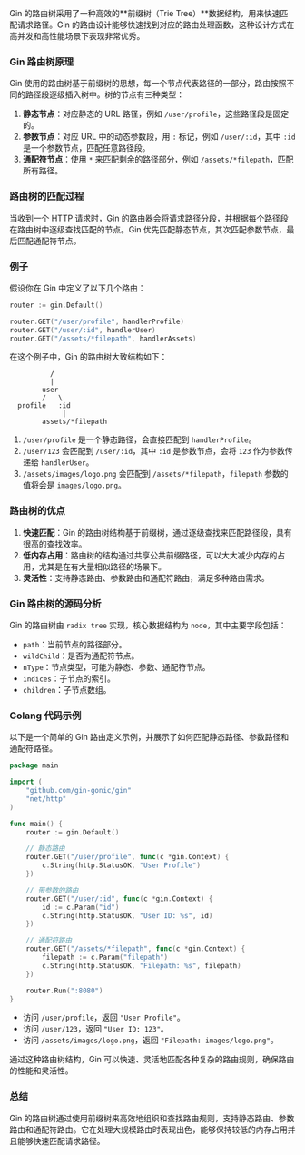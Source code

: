 Gin 的路由树采用了一种高效的**前缀树（Trie Tree）**数据结构，用来快速匹配请求路径。Gin 的路由设计能够快速找到对应的路由处理函数，这种设计方式在高并发和高性能场景下表现非常优秀。

### Gin 路由树原理

Gin 使用的路由树基于前缀树的思想，每一个节点代表路径的一部分，路由按照不同的路径段逐级插入树中。树的节点有三种类型：
1. **静态节点**：对应静态的 URL 路径，例如 `/user/profile`，这些路径段是固定的。
2. **参数节点**：对应 URL 中的动态参数段，用 `:` 标记，例如 `/user/:id`，其中 `:id` 是一个参数节点，匹配任意路径段。
3. **通配符节点**：使用 `*` 来匹配剩余的路径部分，例如 `/assets/*filepath`，匹配所有路径。

### 路由树的匹配过程

当收到一个 HTTP 请求时，Gin 的路由器会将请求路径分段，并根据每个路径段在路由树中逐级查找匹配的节点。Gin 优先匹配静态节点，其次匹配参数节点，最后匹配通配符节点。

### 例子

假设你在 Gin 中定义了以下几个路由：

```go
router := gin.Default()

router.GET("/user/profile", handlerProfile)
router.GET("/user/:id", handlerUser)
router.GET("/assets/*filepath", handlerAssets)
```

在这个例子中，Gin 的路由树大致结构如下：

```
          /
          |
        user
        /   \
  profile   :id
             |
        assets/*filepath
```

1. `/user/profile` 是一个静态路径，会直接匹配到 `handlerProfile`。
2. `/user/123` 会匹配到 `/user/:id`，其中 `:id` 是参数节点，会将 `123` 作为参数传递给 `handlerUser`。
3. `/assets/images/logo.png` 会匹配到 `/assets/*filepath`，`filepath` 参数的值将会是 `images/logo.png`。

### 路由树的优点

1. **快速匹配**：Gin 的路由树结构基于前缀树，通过逐级查找来匹配路径段，具有很高的查找效率。
2. **低内存占用**：路由树的结构通过共享公共前缀路径，可以大大减少内存的占用，尤其是在有大量相似路径的场景下。
3. **灵活性**：支持静态路由、参数路由和通配符路由，满足多种路由需求。

### Gin 路由树的源码分析

Gin 的路由树由 `radix tree` 实现，核心数据结构为 `node`，其中主要字段包括：
- `path`：当前节点的路径部分。
- `wildChild`：是否为通配符节点。
- `nType`：节点类型，可能为静态、参数、通配符节点。
- `indices`：子节点的索引。
- `children`：子节点数组。

### Golang 代码示例

以下是一个简单的 Gin 路由定义示例，并展示了如何匹配静态路径、参数路径和通配符路径。

```go
package main

import (
    "github.com/gin-gonic/gin"
    "net/http"
)

func main() {
    router := gin.Default()

    // 静态路由
    router.GET("/user/profile", func(c *gin.Context) {
        c.String(http.StatusOK, "User Profile")
    })

    // 带参数的路由
    router.GET("/user/:id", func(c *gin.Context) {
        id := c.Param("id")
        c.String(http.StatusOK, "User ID: %s", id)
    })

    // 通配符路由
    router.GET("/assets/*filepath", func(c *gin.Context) {
        filepath := c.Param("filepath")
        c.String(http.StatusOK, "Filepath: %s", filepath)
    })

    router.Run(":8080")
}
```

- 访问 `/user/profile`，返回 `"User Profile"`。
- 访问 `/user/123`，返回 `"User ID: 123"`。
- 访问 `/assets/images/logo.png`，返回 `"Filepath: images/logo.png"`。

通过这种路由树结构，Gin 可以快速、灵活地匹配各种复杂的路由规则，确保路由的性能和灵活性。

### 总结

Gin 的路由树通过使用前缀树来高效地组织和查找路由规则，支持静态路由、参数路由和通配符路由。它在处理大规模路由时表现出色，能够保持较低的内存占用并且能够快速匹配请求路径。